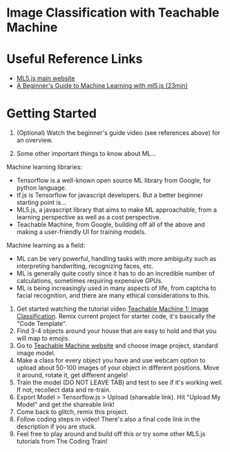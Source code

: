 # Image Classification with Teachable Machine

# Useful Reference Links

- [ML5.js main website](https://learn.ml5js.org/#/)
- [A Beginner's Guide to Machine Learning with ml5.js (23min)](https://youtu.be/jmznx0Q1fP0)

# Getting Started

1. (Optional) Watch the beginner's guide video (see references above) for an overview. 

1. Some other important things to know about ML...

  Machine learning libraries:
  - Tensorflow is a well-known open source ML library from Google, for python language.
  - tf.js is Tensorflow for javascript developers. But a better beginner starting point is...
  - ML5.js, a javascript library that aims to make ML approachable, from a learning perspective as well as a cost perspective.
  - Teachable Machine, from Google, building off all of the above and making a user-friendly UI for training models.
  
  Machine learning as a field:
  - ML can be very powerful, handling tasks with more ambiguity such as interpreting handwriting, recognizing faces, etc.
  - ML is generally quite costly since it has to do an incredible number of calculations, sometimes requiring expensive GPUs.
  - ML is being increasingly used in many aspects of life, from captcha to facial recognition, and there are many ethical considerations to this.
  
1. Get started watching the tutorial video [Teachable Machine 1: Image Classification](https://www.youtube.com/watch?v=kwcillcWOg0). Remix current project for starter code, it's basically the "Code Template".
  1. Find 3-4 objects around your house that are easy to hold and that you will map to emojis.
  1. Go to [Teachable Machine website](https://teachablemachine.withgoogle.com/) and choose image project, standard image model.
  1. Make a class for every object you have and use webcam option to upload about 50-100 images of your object in different positions. Move it around, rotate it, get different angels!
  1. Train the model (DO NOT LEAVE TAB) and test to see if it's working well. If not, recollect data and re-train.
  1. Export Model > Tensorflow.js > Upload (shareable link). Hit "Upload My Model" and get the shareable link!
  1. Come back to glitch, remix this project.
  1. Follow coding steps in video! There's also a final code link in the description if you are stuck.
  1. Feel free to play around and build off this or try some other ML5.js tutorials from The Coding Train!
  